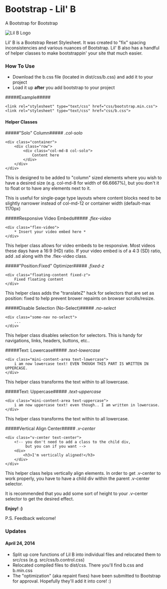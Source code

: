 # Bootstrap - Lil' B #
A Bootstrap for Bootstrap

![Lil B Logo](https://raw.githubusercontent.com/ItsJonQ/bootstrap-lil-b/master/images/bootstrap-lil-b-banner.jpg)

Lil' B is a Bootstrap Reset Stylesheet. It was created to "fix" spacing inconsistencies and various nuances of Bootstrap. Lil' B also has a handful of helper classes to make bootstrappin' your site that much easier.

### How To Use ###
- Download the b.css file (located in dist/css/b.css) and add it to your project
- Load it up **after** you add bootstrap to your project

#####Example#####
```
<link rel="stylesheet" type="text/css" href="css/bootstrap.min.css">
<link rel="stylesheet" type="text/css" href="css/b.css">
```

#### Helper Classes ####

#####"Solo" Column#####
*.col-solo*

```
<div class="container">
    <div class="row">
        <div class="col-md-8 col-solo">
            Content here
        </div>
    </div>
</div>
```

This is designed to be added to "column" sized elements where you wish to have a desired size (e.g. col-md-8 for width of 66.6667%), but you don't it to float or to have any elements next to it.

This is useful for single-page type layouts where content blocks need to be slightly narrower instead of col-md-12 or container width (default-max 1170px)


#####Responsive Video Embeds#####
*.flex-video*

```
<div class="flex-video">
    * Insert your video embed here *
</div>
```

This helper class allows for video embeds to be responsive. Most videos these days have a 16:9 (HD) ratio. If your video embed is of a 4:3 (SD) ratio, add .sd along with the .flex-video class.


#####"Position:Fixed" Optimizer#####
*.fixed-z*

```
<div class="floating-content fixed-z">
    Fixed floating content
</div>
```

This helper class adds the "translateZ" hack for selectors that are set as position: fixed to help prevent brower repaints on browser scrolls/resize.


#####Disable Selection (No-Select)#####
*.no-select*

```
<div class="some-nav no-select">
    ...
</div>
```

This helper class disables selection for selectors. This is handy for navigations, links, headers, buttons, etc..


#####Text: Lowercase#####
*.text-lowercase*

```
<div class="mini-content-area text-lowercase">
    i am now lowercase text! EVEN THOUGH THIS PART IS WRITTEN IN UPPERCASE.
</div>
```

This helper class transforms the text within to all lowercase.


#####Text: Uppercase#####
*.text-uppercase*

```
<div class="mini-content-area text-uppercase">
    i am now uppercase text! even though.. I am written in lowercase.
</div>
```

This helper class transforms the text within to all lowercase.

#####Vertical Align Center#####
*.v-center*

```
<div class="v-center text-center">
    <!-- you don't need to add a class to the child div,
         but you can if you want -->
    <div>
        <h3>I'm vertically aligned!</h3>
    </div>
</div>
```

This helper class helps vertically align elements.
In order to get .v-center to work properly, you have to have a child div within the parent .v-center selector.

It is recommended that you add some sort of height to your .v-center selector to get the desired effect.


**Enjoy! :)**

P.S. Feedback welcome!

### Updates ###
#### April 24, 2014 ####
- Split up core functions of Lil B into individual files and relocated them to src/css (e.g. src/css/b.control.css)
- Relocated compiled files to dist/css. There you'll find b.css and b.min.css
- The "optimization" (aka repaint fixes) have been submitted to Bootstrap for approval. Hopefully they'll add it into core! :)
